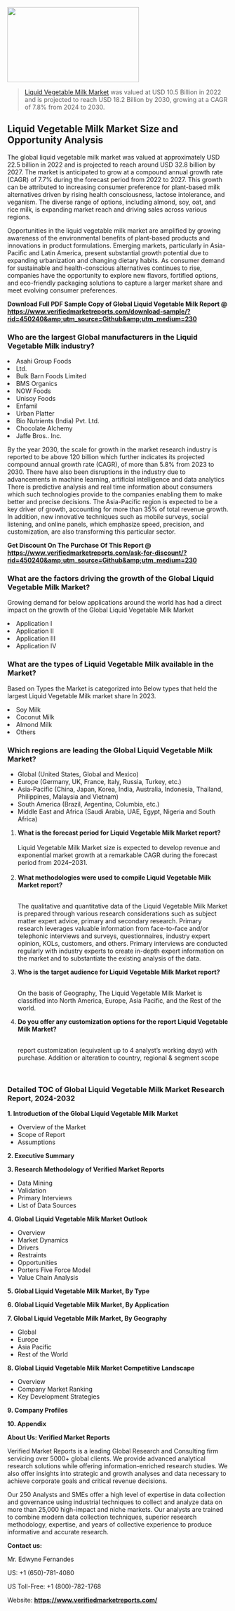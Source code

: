 <img src="https://ffe5etoiles.com/wp-content/uploads/2024/12/MST1-300x171.png" alt="" width="300" height="171" class="alignnone size-medium wp-image-20088" /><blockquote><p><p><a href="https://www.verifiedmarketreports.com/download-sample/?rid=450240&utm_source=Github&utm_medium=230" target="_blank">Liquid Vegetable Milk Market</a> was valued at USD 10.5 Billion in 2022 and is projected to reach USD 18.2 Billion by 2030, growing at a CAGR of 7.8% from 2024 to 2030.</p></blockquote><p><h2>Liquid Vegetable Milk Market Size and Opportunity Analysis</h2><p>The global liquid vegetable milk market was valued at approximately USD 22.5 billion in 2022 and is projected to reach around USD 32.8 billion by 2027. The market is anticipated to grow at a compound annual growth rate (CAGR) of 7.7% during the forecast period from 2022 to 2027. This growth can be attributed to increasing consumer preference for plant-based milk alternatives driven by rising health consciousness, lactose intolerance, and veganism. The diverse range of options, including almond, soy, oat, and rice milk, is expanding market reach and driving sales across various regions.</p><p>Opportunities in the liquid vegetable milk market are amplified by growing awareness of the environmental benefits of plant-based products and innovations in product formulations. Emerging markets, particularly in Asia-Pacific and Latin America, present substantial growth potential due to expanding urbanization and changing dietary habits. As consumer demand for sustainable and health-conscious alternatives continues to rise, companies have the opportunity to explore new flavors, fortified options, and eco-friendly packaging solutions to capture a larger market share and meet evolving consumer preferences.</p></p><p class=""><strong>Download Full PDF Sample Copy of Global Liquid Vegetable Milk Report @ <a href="https://www.verifiedmarketreports.com/download-sample/?rid=450240&amp;utm_source=Github&amp;utm_medium=230" target="_blank">https://www.verifiedmarketreports.com/download-sample/?rid=450240&amp;utm_source=Github&amp;utm_medium=230</a></strong></p><h3 id="" class="">Who are the largest Global manufacturers in the Liquid Vegetable Milk industry?</h3><p><li>Asahi Group Foods</li><li> Ltd.</li><li> Bulk Barn Foods Limited</li><li> BMS Organics</li><li> NOW Foods</li><li> Unisoy Foods</li><li> Enfamil</li><li> Urban Platter</li><li> Bio Nutrients (India) Pvt. Ltd.</li><li> Chocolate Alchemy</li><li> Jaffe Bros.. Inc.</li></p><div class=""><div class="" dir="" data-message-author-role="" data-message-id="" data-message-model-slug=""><div class=""><div class=""><div class=""><div class="" dir="" data-message-author-role="" data-message-id="" data-message-model-slug=""><div class=""><div class=""><p>By the year 2030, the scale for growth in the market research industry is reported to be above 120 billion which further indicates its projected compound annual growth rate (CAGR), of more than 5.8% from 2023 to 2030. There have also been disruptions in the industry due to advancements in machine learning, artificial intelligence and data analytics There is predictive analysis and real time information about consumers which such technologies provide to the companies enabling them to make better and precise decisions. The Asia-Pacific region is expected to be a key driver of growth, accounting for more than 35% of total revenue growth. In addition, new innovative techniques such as mobile surveys, social listening, and online panels, which emphasize speed, precision, and customization, are also transforming this particular sector.</p><p><strong>Get Discount On The Purchase Of This Report @&nbsp; <a href="https://www.verifiedmarketreports.com/ask-for-discount/?rid=450240&amp;utm_source=Github&amp;utm_medium=230" target="_blank">https://www.verifiedmarketreports.com/ask-for-discount/?rid=450240&amp;utm_source=Github&amp;utm_medium=230</a></strong></p></div></div></div></div></div></div></div></div><h3 id="" class="">What are the factors driving the growth of the Global Liquid Vegetable Milk Market?</h3><p id="" class="">Growing demand for below applications around the world has had a direct impact on the growth of the Global Liquid Vegetable Milk Market</p><p id="" class=""><li>Application I</li><li> Application II</li><li> Application III</li><li> Application IV</li></p><h3 id="" class="">What are the types of Liquid Vegetable Milk available in the Market?</h3><p id="" class="">Based on Types the Market is categorized into Below types that held the largest Liquid Vegetable Milk market share In 2023.</p><p id="" class=""><li>Soy Milk</li><li> Coconut Milk</li><li> Almond Milk</li><li> Others</li></p><h3 id="" class="">Which regions are leading the Global Liquid Vegetable Milk Market?</h3><ul><li>Global (United States, Global and Mexico)</li><li>Europe (Germany, UK, France, Italy, Russia, Turkey, etc.)</li><li>Asia-Pacific (China, Japan, Korea, India, Australia, Indonesia, Thailand, Philippines, Malaysia and Vietnam)</li><li>South America (Brazil, Argentina, Columbia, etc.)</li><li>Middle East and Africa (Saudi Arabia, UAE, Egypt, Nigeria and South Africa)</li></ul><p><ol><li><strong>What is the forecast period for Liquid Vegetable Milk Market report?<br /></strong><br /><span data-sheets-root="1" data-sheets-value="{&quot;1&quot;:2,&quot;2&quot;:&quot;XXXX size is expected to develop revenue and exponential market growth at a remarkable CAGR during the forecast period from 2024&ndash;2030.&quot;}" data-sheets-userformat="{&quot;2&quot;:12674,&quot;4&quot;:{&quot;1&quot;:2,&quot;2&quot;:16776960},&quot;10&quot;:2,&quot;11&quot;:0,&quot;15&quot;:&quot;Arial&quot;,&quot;16&quot;:12}">Liquid Vegetable Milk Market size is expected to develop revenue and exponential market growth at a remarkable CAGR during the forecast period from 2024&ndash;2031.</span><br /><br /></li><li><strong>What methodologies were used to compile Liquid Vegetable Milk Market report?<br /><br /></strong><p>The qualitative and quantitative data of the&nbsp;Liquid Vegetable Milk Market is prepared through various research considerations such as subject matter expert advice, primary and secondary research. Primary research leverages valuable information from face-to-face and/or telephonic interviews and surveys, questionnaires, industry expert opinion, KOLs, customers, and others. Primary interviews are conducted regularly with industry experts to create in-depth expert information on the market and to substantiate the existing analysis of the data.&nbsp;</p></li><li><strong>Who is the target audience for Liquid Vegetable Milk Market report?<br /><br /></strong><p>On the basis of Geography, The&nbsp;Liquid Vegetable Milk Market is classified into North America, Europe, Asia Pacific, and the Rest of the world.</p></li><li><strong>Do you offer any customization options for the report Liquid Vegetable Milk Market?<br /><br /></strong><p>report customization (equivalent up to 4 analyst&rsquo;s working days) with purchase. Addition or alteration to country, regional &amp; segment scope</p><p>&nbsp;</p></li></ol></p><h3 id="" class="">Detailed TOC of Global Liquid Vegetable Milk Market Research Report, 2024-2032</h3><p id="" class=""><strong>1. Introduction of the Global Liquid Vegetable Milk Market</strong></p><ul><li>Overview of the Market</li><li>Scope of Report</li><li>Assumptions</li></ul><p id="" class=""><strong>2. Executive Summary</strong></p><p id="" class=""><strong>3. Research Methodology of&nbsp;Verified Market Reports</strong></p><ul><li>Data Mining</li><li>Validation</li><li>Primary Interviews</li><li>List of Data Sources</li></ul><p id="" class=""><strong>4. Global Liquid Vegetable Milk Market Outlook</strong></p><ul><li>Overview</li><li>Market Dynamics</li><li>Drivers</li><li>Restraints</li><li>Opportunities</li><li>Porters Five Force Model</li><li>Value Chain Analysis</li></ul><p id="" class=""><strong>5. Global Liquid Vegetable Milk Market, By&nbsp;Type</strong></p><p id="" class=""><strong>6. Global Liquid Vegetable Milk Market, By Application</strong></p><p id="" class=""><strong>7. Global Liquid Vegetable Milk Market, By Geography</strong></p><ul><li>Global</li><li>Europe</li><li>Asia Pacific</li><li>Rest of the World</li></ul><p id="" class=""><strong>8. Global Liquid Vegetable Milk Market Competitive Landscape</strong></p><ul><li>Overview</li><li>Company Market Ranking</li><li>Key Development Strategies</li></ul><p id="" class=""><strong>9. Company Profiles</strong></p><p id="" class=""><strong>10. Appendix</strong></p><p id="" class=""><strong>About Us: Verified Market Reports</strong></p><p id="" class="">Verified Market Reports is a leading Global Research and Consulting firm servicing over 5000+ global clients. We provide advanced analytical research solutions while offering information-enriched research studies. We also offer insights into strategic and growth analyses and data necessary to achieve corporate goals and critical revenue decisions.</p><p id="" class="">Our 250 Analysts and SMEs offer a high level of expertise in data collection and governance using industrial techniques to collect and analyze data on more than 25,000 high-impact and niche markets. Our analysts are trained to combine modern data collection techniques, superior research methodology, expertise, and years of collective experience to produce informative and accurate research.</p><p id="" class=""><strong>Contact us:</strong></p><p id="" class="">Mr. Edwyne Fernandes</p><p id="" class="">US: +1 (650)-781-4080</p><p id="" class="">US Toll-Free: +1 (800)-782-1768</p><p id="" class="">Website: <a target="" data-test-app-aware-link=""><strong>https://www.verifiedmarketreports.com/</strong></a></p>
